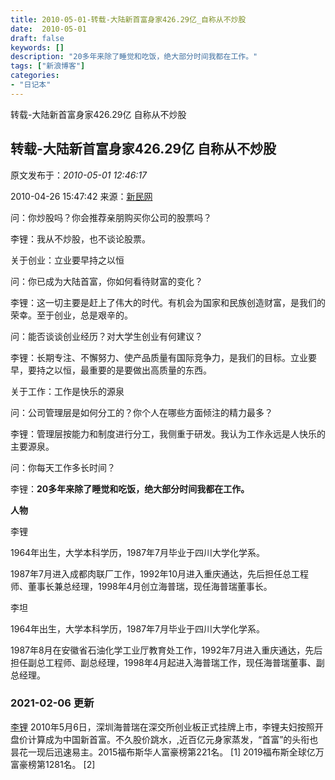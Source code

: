 ```yaml
---
title: 2010-05-01-转载-大陆新首富身家426.29亿_自称从不炒股
date:  2010-05-01
draft: false
keywords: []
description: "20多年来除了睡觉和吃饭，绝大部分时间我都在工作。"
tags: ["新浪博客"]
categories: 
- "日记本"
---
```

转载-大陆新首富身家426.29亿 自称从不炒股
## 转载-大陆新首富身家426.29亿 自称从不炒股

原文发布于：*2010-05-01 12:46:17*

2010-04-26 15&#58;47&#58;42 来源：[新民网](http&#58;//msn.biz.smgbb.cn/#)

问：你炒股吗？你会推荐亲朋购买你公司的股票吗？

李锂：我从不炒股，也不谈论股票。

关于创业：立业要早持之以恒

问：你已成为大陆首富，你如何看待财富的变化？

李锂：这一切主要是赶上了伟大的时代。有机会为国家和民族创造财富，是我们的荣幸。至于创业，总是艰辛的。

问：能否谈谈创业经历？对大学生创业有何建议？

李锂：长期专注、不懈努力、使产品质量有国际竞争力，是我们的目标。立业要早，要持之以恒，最重要的是要做出高质量的东西。

关于工作：工作是快乐的源泉

问：公司管理层是如何分工的？你个人在哪些方面倾注的精力最多？

李锂：管理层按能力和制度进行分工，我侧重于研发。我认为工作永远是人快乐的主要源泉。

问：你每天工作多长时间？

李锂：**20多年来除了睡觉和吃饭，绝大部分时间我都在工作。**

**人物**

李锂

1964年出生，大学本科学历，1987年7月毕业于四川大学化学系。

1987年7月进入成都肉联厂工作，1992年10月进入重庆通达，先后担任总工程师、董事长兼总经理，1998年4月创立海普瑞，现任海普瑞董事长。

李坦

1964年出生，大学本科学历，1987年7月毕业于四川大学化学系。

1987年8月在安徽省石油化学工业厅教育处工作，1992年7月进入重庆通达，先后担任副总工程师、副总经理，1998年4月起进入海普瑞工作，现任海普瑞董事、副总经理。



### 2021-02-06 更新
[李锂](https://baike.baidu.com/item/%E6%9D%8E%E9%94%82)
2010年5月6日，深圳海普瑞在深交所创业板正式挂牌上市，李锂夫妇按照开盘价计算成为中国新首富。不久股价跳水，,近百亿元身家蒸发，“首富”的头衔也昙花一现后迅速易主。2015福布斯华人富豪榜第221名。 [1]  2019福布斯全球亿万富豪榜第1281名。 [2]
